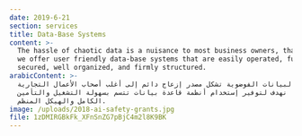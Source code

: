 ```yaml
---
date: 2019-6-21
section: services
title: Data-Base Systems
content: >-
  The hassle of chaotic data is a nuisance to most business owners, that’s why
  we offer user friendly data-base systems that are easily operated, fully
  secured, well organized, and firmly structured.
arabicContent: >-
  إن البيانات الفوضوية تشكل مصدر إزعاج دائم إلى أغلب أصحاب الأعمال التجارية،
  لهذا نهدف لتوفير إستخدام أنظمة قاعدة بيانات تتسم بسهولة التشغيل والتأمين
  الكامل والهيكل المنظم. 
image: /uploads/2018-ai-safety-grants.jpg
file: 1zDMIRGBkFk_XFnSnZG7pBjC4m2l8K9BK
---
```


